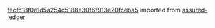 [fecfc18f0e1d5a254c5188e30f6f913e20fceba5](https://github.com/insolar/assured-ledger/commit/fecfc18f0e1d5a254c5188e30f6f913e20fceba5) imported from [assured-ledger](https://github.com/insolar/assured-ledger)
